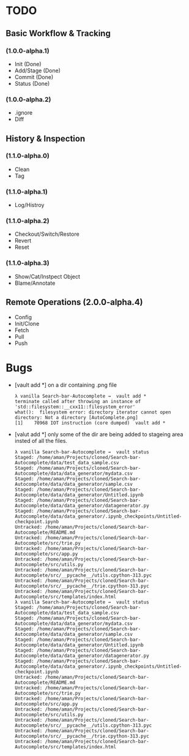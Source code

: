 # TODO

## Basic Workflow & Tracking

###  (1.0.0-alpha.1)
* Init (Done)
* Add/Stage (Done)
* Commit (Done)
* Status (Done)

### (1.0.0-alpha.2)
* .ignore
* Diff


## History & Inspection

### (1.1.0-alpha.0)
* Clean
* Tag

### (1.1.0-alpha.1)
* Log/Histroy

### (1.1.0-alpha.2)
* Checkout/Switch/Restore
* Revert
* Reset

### (1.1.0-alpha.3)
* Show/Cat/Instpect Object
* Blame/Annotate

## Remote Operations (2.0.0-alpha.4)
* Config
* Init/Clone
* Fetch
* Pull 
* Push 


# Bugs
* [vault add *]  on a dir containing .png file
    ```
    λ vanilla Search-bar-Autocomplete →  vault add *
    terminate called after throwing an instance of 'std::filesystem::__cxx11::filesystem_error'
    what():  filesystem error: directory iterator cannot open directory: Not a directory [AutoComplete.png]
    [1]    70968 IOT instruction (core dumped)  vault add *
    ```
* [valut add *] only some of the dir are being added to stageing area insted of all the files.
    ```
    λ vanilla Search-bar-Autocomplete →  vault status
    Staged: /home/aman/Projects/cloned/Search-bar-Autocomplete/data/test_data_sample.csv
    Staged: /home/aman/Projects/cloned/Search-bar-Autocomplete/data/data_generator/mydata.csv
    Staged: /home/aman/Projects/cloned/Search-bar-Autocomplete/data/data_generator/sample.csv
    Staged: /home/aman/Projects/cloned/Search-bar-Autocomplete/data/data_generator/Untitled.ipynb
    Staged: /home/aman/Projects/cloned/Search-bar-Autocomplete/data/data_generator/datagenerator.py
    Staged: /home/aman/Projects/cloned/Search-bar-Autocomplete/data/data_generator/.ipynb_checkpoints/Untitled-checkpoint.ipynb
    Untracked: /home/aman/Projects/cloned/Search-bar-Autocomplete/README.md
    Untracked: /home/aman/Projects/cloned/Search-bar-Autocomplete/src/trie.py
    Untracked: /home/aman/Projects/cloned/Search-bar-Autocomplete/src/app.py
    Untracked: /home/aman/Projects/cloned/Search-bar-Autocomplete/src/utils.py
    Untracked: /home/aman/Projects/cloned/Search-bar-Autocomplete/src/__pycache__/utils.cpython-313.pyc
    Untracked: /home/aman/Projects/cloned/Search-bar-Autocomplete/src/__pycache__/trie.cpython-313.pyc
    Untracked: /home/aman/Projects/cloned/Search-bar-Autocomplete/src/templates/index.html
    λ vanilla Search-bar-Autocomplete →  vault status
    Staged: /home/aman/Projects/cloned/Search-bar-Autocomplete/data/test_data_sample.csv
    Staged: /home/aman/Projects/cloned/Search-bar-Autocomplete/data/data_generator/mydata.csv
    Staged: /home/aman/Projects/cloned/Search-bar-Autocomplete/data/data_generator/sample.csv
    Staged: /home/aman/Projects/cloned/Search-bar-Autocomplete/data/data_generator/Untitled.ipynb
    Staged: /home/aman/Projects/cloned/Search-bar-Autocomplete/data/data_generator/datagenerator.py
    Staged: /home/aman/Projects/cloned/Search-bar-Autocomplete/data/data_generator/.ipynb_checkpoints/Untitled-checkpoint.ipynb
    Untracked: /home/aman/Projects/cloned/Search-bar-Autocomplete/README.md
    Untracked: /home/aman/Projects/cloned/Search-bar-Autocomplete/src/trie.py
    Untracked: /home/aman/Projects/cloned/Search-bar-Autocomplete/src/app.py
    Untracked: /home/aman/Projects/cloned/Search-bar-Autocomplete/src/utils.py
    Untracked: /home/aman/Projects/cloned/Search-bar-Autocomplete/src/__pycache__/utils.cpython-313.pyc
    Untracked: /home/aman/Projects/cloned/Search-bar-Autocomplete/src/__pycache__/trie.cpython-313.pyc
    Untracked: /home/aman/Projects/cloned/Search-bar-Autocomplete/src/templates/index.html
    ```
